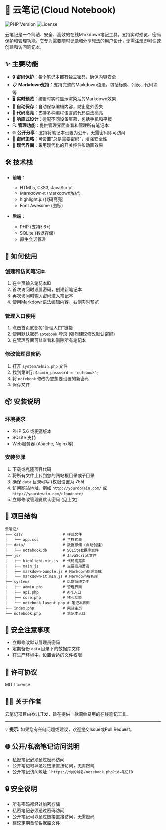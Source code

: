 # 📝 云笔记 (Cloud Notebook)

![PHP Version](https://img.shields.io/badge/PHP-5.6+-blue.svg)
![License](https://img.shields.io/badge/license-MIT-green.svg)

云笔记是一个简洁、安全、高效的在线Markdown笔记工具，支持实时预览、密码保护和管理功能。它专为需要随时记录和分享想法的用户设计，无需注册即可快速创建和访问笔记本。

## ✨ 主要功能

- 🔒 **密码保护**：每个笔记本都有独立密码，确保内容安全
- 📋 **Markdown支持**：支持完整的Markdown语法，包括标题、列表、代码块等
- 🖥️ **实时预览**：编辑时实时显示渲染后的Markdown效果
- 💾 **自动保存**：自动保存编辑内容，防止意外丢失
- 🌈 **代码高亮**：支持多种编程语言的代码语法高亮
- 📱 **响应式设计**：适配不同设备屏幕，包括手机和平板
- 🔍 **管理功能**：提供管理界面查看和管理所有笔记本
- 🌐 **公开分享**：支持将笔记本设置为公开，无需密码即可访问
- 🔐 **密码策略**：可设置"总是需要密码"，增强安全性
- 🎨 **现代界面**：采用现代化的开关控件和动画效果

## 🛠️ 技术栈

- **前端**：
  - HTML5, CSS3, JavaScript
  - Markdown-it (Markdown解析)
  - highlight.js (代码高亮)
  - Font Awesome (图标)

- **后端**：
  - PHP (支持5.6+)
  - SQLite (数据存储)
  - 原生会话管理

## 🚀 如何使用

### 创建和访问笔记本

1. 在主页输入笔记本ID
2. 首次访问时设置密码，创建新笔记本
3. 再次访问时输入密码进入笔记本
4. 使用Markdown语法编辑内容，右侧实时预览

### 管理入口使用

1. 点击首页底部的"管理入口"链接
2. 使用默认密码 `notebook` 登录 (强烈建议修改默认密码)
3. 在管理界面可以查看和删除所有笔记本

### 修改管理员密码

1. 打开 `system/admin.php` 文件
2. 找到第8行: `$admin_password = 'notebook';`
3. 将 `notebook` 修改为您想要设置的新密码
4. 保存文件

## 📦 安装说明

### 环境要求

- PHP 5.6 或更高版本
- SQLite 支持
- Web服务器 (Apache, Nginx等)

### 安装步骤

1. 下载或克隆项目代码
2. 将所有文件上传到您的网站根目录或子目录
3. 确保 `data` 目录可写 (权限设置为 755)
4. 访问网站地址，例如 `http://yourdomain.com/` 或 `http://yourdomain.com/cloudnote/`
5. 立即修改管理员默认密码 (见上文)

## 📁 项目结构

```
云笔记/
├── css/                  # 样式文件
│   └── app.css           # 主样式表
├── data/                 # 数据存储 (自动创建)
│   └── notebook.db       # SQLite数据库文件
├── js/                   # JavaScript文件
│   ├── highlight.min.js  # 代码高亮库
│   ├── main.js           # 主要应用逻辑
│   ├── markdown-bundle.js # Markdown处理集成
│   └── markdown-it.min.js # Markdown解析库
├── system/               # 后端系统文件
│   ├── admin.php         # 管理界面
│   ├── api.php           # API入口
│   ├── core.php          # 核心功能
│   └── notebook_layout.php # 笔记本界面
├── index.php             # 网站主页
└── notebook.php          # 笔记本入口
```

## 🔐 安全注意事项

- 立即修改默认管理员密码
- 定期备份 `data` 目录下的数据库文件
- 在生产环境中，设置合适的文件权限

## 📄 许可协议

MIT License

## 👨‍💻 关于作者

云笔记项目由欲儿开发，旨在提供一款简单易用的在线笔记工具。

---

💡 **提示**: 如果您有任何问题或建议，欢迎提交Issue或Pull Request。 

## 🌐 公开/私密笔记访问说明

- 私密笔记必须通过密码访问
- 公开笔记可以通过链接直接访问，无需密码
- 公开笔记访问地址：`https://你的域名/notebook.php?id=笔记ID`

## 🔒 安全说明

- 所有密码都经过加密存储
- 私密笔记必须通过密码访问
- 公开笔记可以通过链接直接访问，无需密码
- 建议定期备份数据库文件 
